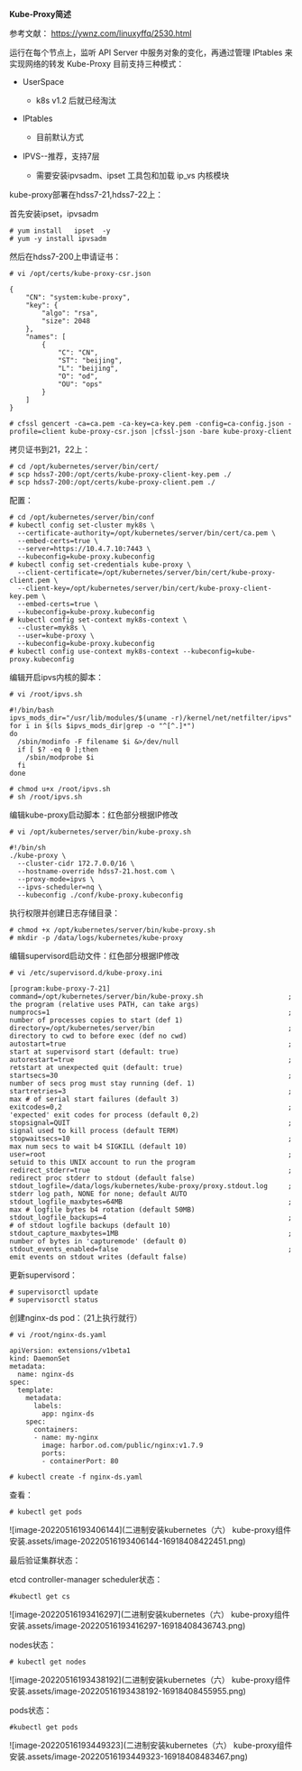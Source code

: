 **Kube-Proxy简述**

参考文献：
 https://ywnz.com/linuxyffq/2530.html

运行在每个节点上，监听 API Server 中服务对象的变化，再通过管理 IPtables 来实现网络的转发
 Kube-Proxy 目前支持三种模式：

- UserSpace
  - k8s v1.2 后就已经淘汰
- IPtables
  - 目前默认方式

- IPVS--推荐，支持7层
  - 需要安装ipvsadm、ipset 工具包和加载 ip_vs 内核模块

kube-proxy部署在hdss7-21,hdss7-22上：

首先安装ipset，ipvsadm

```
# yum install   ipset  -y 
# yum -y install ipvsadm
```

然后在hdss7-200上申请证书：

```
# vi /opt/certs/kube-proxy-csr.json
```



```
{
    "CN": "system:kube-proxy",
    "key": {
        "algo": "rsa",
        "size": 2048
    },
    "names": [
        {
            "C": "CN",
            "ST": "beijing",
            "L": "beijing",
            "O": "od",
            "OU": "ops"
        }
    ]
}
```



```
# cfssl gencert -ca=ca.pem -ca-key=ca-key.pem -config=ca-config.json -profile=client kube-proxy-csr.json |cfssl-json -bare kube-proxy-client
```

拷贝证书到21，22上：

```
# cd /opt/kubernetes/server/bin/cert/
# scp hdss7-200:/opt/certs/kube-proxy-client-key.pem ./
# scp hdss7-200:/opt/certs/kube-proxy-client.pem ./
```

配置：

```
# cd /opt/kubernetes/server/bin/conf
# kubectl config set-cluster myk8s \
  --certificate-authority=/opt/kubernetes/server/bin/cert/ca.pem \
  --embed-certs=true \
  --server=https://10.4.7.10:7443 \
  --kubeconfig=kube-proxy.kubeconfig
# kubectl config set-credentials kube-proxy \
  --client-certificate=/opt/kubernetes/server/bin/cert/kube-proxy-client.pem \
  --client-key=/opt/kubernetes/server/bin/cert/kube-proxy-client-key.pem \
  --embed-certs=true \
  --kubeconfig=kube-proxy.kubeconfig
# kubectl config set-context myk8s-context \
  --cluster=myk8s \
  --user=kube-proxy \
  --kubeconfig=kube-proxy.kubeconfig
# kubectl config use-context myk8s-context --kubeconfig=kube-proxy.kubeconfig
```

编辑开启ipvs内核的脚本：



```
# vi /root/ipvs.sh

#!/bin/bash
ipvs_mods_dir="/usr/lib/modules/$(uname -r)/kernel/net/netfilter/ipvs"
for i in $(ls $ipvs_mods_dir|grep -o "^[^.]*")
do
  /sbin/modinfo -F filename $i &>/dev/null
  if [ $? -eq 0 ];then
    /sbin/modprobe $i
  fi
done
```



```
# chmod u+x /root/ipvs.sh
# sh /root/ipvs.sh
```

编辑kube-proxy启动脚本：红色部分根据IP修改

```
# vi /opt/kubernetes/server/bin/kube-proxy.sh
```



```
#!/bin/sh
./kube-proxy \
  --cluster-cidr 172.7.0.0/16 \
  --hostname-override hdss7-21.host.com \
  --proxy-mode=ipvs \
  --ipvs-scheduler=nq \
  --kubeconfig ./conf/kube-proxy.kubeconfig
```



执行权限并创建日志存储目录：

```
# chmod +x /opt/kubernetes/server/bin/kube-proxy.sh
# mkdir -p /data/logs/kubernetes/kube-proxy
```

编辑supervisord启动文件：红色部分根据IP修改

```
# vi /etc/supervisord.d/kube-proxy.ini
```



```
[program:kube-proxy-7-21]
command=/opt/kubernetes/server/bin/kube-proxy.sh                     ; the program (relative uses PATH, can take args)
numprocs=1                                                           ; number of processes copies to start (def 1)
directory=/opt/kubernetes/server/bin                                 ; directory to cwd to before exec (def no cwd)
autostart=true                                                       ; start at supervisord start (default: true)
autorestart=true                                                     ; retstart at unexpected quit (default: true)
startsecs=30                                                         ; number of secs prog must stay running (def. 1)
startretries=3                                                       ; max # of serial start failures (default 3)
exitcodes=0,2                                                        ; 'expected' exit codes for process (default 0,2)
stopsignal=QUIT                                                      ; signal used to kill process (default TERM)
stopwaitsecs=10                                                      ; max num secs to wait b4 SIGKILL (default 10)
user=root                                                            ; setuid to this UNIX account to run the program
redirect_stderr=true                                                 ; redirect proc stderr to stdout (default false)
stdout_logfile=/data/logs/kubernetes/kube-proxy/proxy.stdout.log     ; stderr log path, NONE for none; default AUTO
stdout_logfile_maxbytes=64MB                                         ; max # logfile bytes b4 rotation (default 50MB)
stdout_logfile_backups=4                                             ; # of stdout logfile backups (default 10)
stdout_capture_maxbytes=1MB                                          ; number of bytes in 'capturemode' (default 0)
stdout_events_enabled=false                                          ; emit events on stdout writes (default false)
```



更新supervisord：

```
# supervisorctl update
# supervisorctl status
```

创建nginx-ds pod：（21上执行就行）

```
# vi /root/nginx-ds.yaml
```



```
apiVersion: extensions/v1beta1
kind: DaemonSet
metadata:
  name: nginx-ds
spec:
  template:
    metadata:
      labels:
        app: nginx-ds
    spec:
      containers:
      - name: my-nginx
        image: harbor.od.com/public/nginx:v1.7.9
        ports:
        - containerPort: 80
```



```
# kubectl create -f nginx-ds.yaml
```

查看：

```
# kubectl get pods 
```

![image-20220516193406144](二进制安装kubernetes（六） kube-proxy组件安装.assets/image-20220516193406144-16918408422451.png)

 

 

最后验证集群状态：

etcd controller-manager scheduler状态：

```
#kubectl get cs
```

![image-20220516193416297](二进制安装kubernetes（六） kube-proxy组件安装.assets/image-20220516193416297-16918408436743.png)


nodes状态：

```
# kubectl get nodes
```

![image-20220516193438192](二进制安装kubernetes（六） kube-proxy组件安装.assets/image-20220516193438192-16918408455955.png)


 pods状态：

```
#kubectl get pods
```

![image-20220516193449323](二进制安装kubernetes（六） kube-proxy组件安装.assets/image-20220516193449323-16918408483467.png)